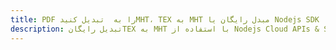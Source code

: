 ---title: PDF را به  تبدیل کنیدMHT، TEX به MHT مبدل رایگان یا Nodejs SDKdescription: تبدیل رایگانTEX به MHT با استفاده از Nodejs Cloud APIs & SDK همچنین اسناد PDF را در Cloud ایجاد، ویرایش و رندر کنید.---